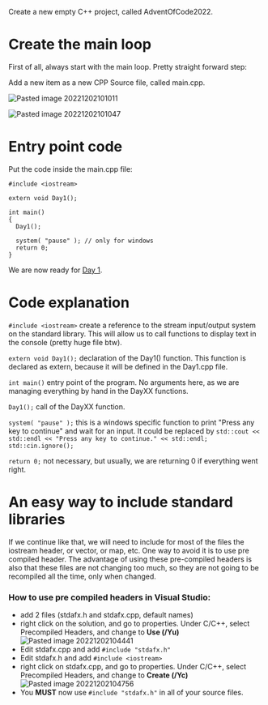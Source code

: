 Create a new empty C++ project, called AdventOfCode2022.

# Create the main loop

First of all, always start with the main loop.
Pretty straight forward step:

Add a new item as a new CPP Source file, called main.cpp.

![Pasted image 20221202101011](https://user-images.githubusercontent.com/14072620/206445947-31654e33-4ba8-463e-975d-a4dc24ceceed.png)

![Pasted image 20221202101047](https://user-images.githubusercontent.com/14072620/206445977-0e29dbe6-5f45-4dc4-b224-2e5acd3d03b2.png)

# Entry point code

Put the code inside the main.cpp file:

```
#include <iostream>

extern void Day1();

int main()
{
  Day1();

  system( "pause" ); // only for windows
  return 0;
}
```

We are now ready for [Day 1](https://github.com/gastoudou/AdventOfCode2022/blob/main/Day1/Day1.md).

# Code explanation

`#include <iostream>` create a reference to the stream input/output system on the standard library. This will allow us to call functions to display text in the console (pretty huge file btw).

`extern void Day1();` declaration of the Day1() function. This function is declared as extern, because it will be defined in the Day1.cpp file.

`int main()` entry point of the program. No arguments here, as we are managing everything by hand in the DayXX functions.

`Day1();` call of the DayXX function.

`system( "pause" );` this is a windows specific function to print "Press any key to continue" and wait for an input. It could be replaced by `std::cout << std::endl << "Press any key to continue." << std::endl; std::cin.ignore();`

`return 0;` not necessary, but usually, we are returning 0 if everything went right.

# An easy way to include standard libraries

If we continue like that, we will need to include for most of the files the iostream header, or vector, or map, etc.
One way to avoid it is to use pre compiled header.
The advantage of using these pre-compiled headers is also that these files are not changing too much, so they are not going to be recompiled all the time, only when changed.

### How to use pre compiled headers in Visual Studio:

- add 2 files (stdafx.h and stdafx.cpp, default names)
- right click on the solution, and go to properties. Under C/C++, select Precompiled Headers, and change to **Use (/Yu)**
![Pasted image 20221202104441](https://user-images.githubusercontent.com/14072620/206446031-102e662b-8c3f-47ff-87ae-cc1175b1c84c.png)
- Edit stdafx.cpp and add `#include "stdafx.h"`
- Edit stdafx.h and add `#include <iostream>`
- right click on stdafx.cpp, and go to properties. Under C/C++, select Precompiled Headers, and change to **Create (/Yc)**
![Pasted image 20221202104756](https://user-images.githubusercontent.com/14072620/206446078-a92aa2b7-a5ef-40d1-8f35-6ea76c16b748.png)
- You **MUST** now use `#include "stdafx.h"` in all of your source files.

